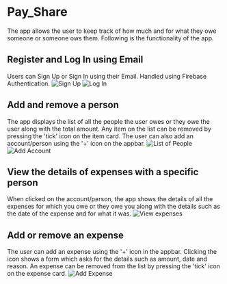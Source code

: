 # Pay_Share

The app allows the user to keep track of how much and for what they owe someone or someone ows them. Following is the functionality of the app.

## Register and Log In using Email

Users can Sign Up or Sign In using their Email. Handled using Firebase Authentication.
![Sign Up](/screenshots/flutter_06.png)
![Log In](/screenshots/flutter_05.png)

## Add and remove a person 

The app displays the list of all the people the user owes or they owe the user along with the total amount. Any item on the list can be removed by pressing the 'tick' icon on the item card. The user can also add an account/person using the '+' icon on the appbar.
![List of People](/screenshots/flutter_07.png)
![Add Account](/screenshots/flutter_08.png)

## View the details of expenses with a specific person

When clicked on the account/person, the app shows the details of all the expenses for which you owe or they owe you along with the details such as the date of the expense and for what it was.
![View expenses](/screenshots/flutter_03.png)


## Add or remove an expense

The user can add an expense using the '+' icon in the appbar. Clicking the icon shows a form which asks for the details such as amount, date and reason. An expense can be removed from the list by pressing the 'tick' icon on the expense card.
![Add Expense](/screenshots/flutter_04.png)
